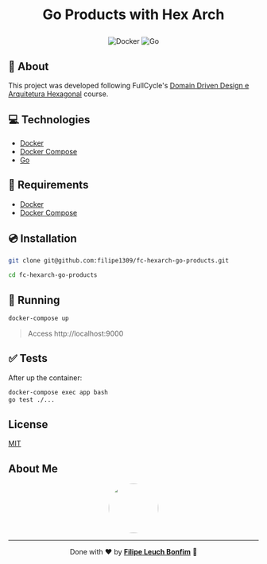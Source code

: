 # <p align="center">Go Products with Hex Arch</p>

<p align="center">
    <img src="https://img.shields.io/badge/Tools-Docker-informational?style=flat-square&logo=docker&color=2496ED" alt="Docker" />
    <img src="https://img.shields.io/badge/Code-Go-informational?style=flat-square&logo=go&color=00ADD8" alt="Go" />
</p>

## 💬 About

This project was developed following FullCycle's [Domain Driven Design e Arquitetura Hexagonal](https://portal.code.education/lms/#/180/163/123/conteudos?capitulo=806&conteudo=6971) course.

## :computer: Technologies

- [Docker](https://www.docker.com/)
- [Docker Compose](https://docs.docker.com/compose/)
- [Go](https://golang.org/)

## :scroll: Requirements

- [Docker](https://www.docker.com/)
- [Docker Compose](https://docs.docker.com/compose/)

## :cd: Installation

```sh
git clone git@github.com:filipe1309/fc-hexarch-go-products.git
```

```sh
cd fc-hexarch-go-products
```

## :runner: Running

```sh
docker-compose up
```

> Access http://localhost:9000

## :white_check_mark: Tests

After up the container:

```sh
docker-compose exec app bash
go test ./...
```

## License

[MIT](https://choosealicense.com/licenses/mit/)

## About Me

<p align="center">
    <a style="font-weight: bold" href="https://www.linkedin.com/in/filipe1309/">
    <img style="border-radius:50%" width="100px; "src="https://avatars.githubusercontent.com/u/2081014?s=60&v=4"/>
    </a>
</p>

---

<p align="center">
    Done with ♥ by <a style="font-weight: bold" href="https://www.linkedin.com/in/filipe1309/">Filipe Leuch Bonfim</a> 🖖
</p>
